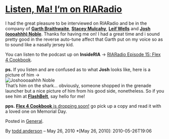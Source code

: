 # [Listen, Ma! I’m on RIARadio](http://custardbelly.com/blog/2010/05/26/listen-ma-im-on-riaradio/)

I had the great pleasure to be interviewed on RIARadio and be in the company of [**Garth Braithwaite**](http://www.garthdb.com/), [**Stacey Mulcahy**](http://bitchwhocodes.com/mt/), [**Leif Wells**](http://www.leifwells.com/index.cfm) and [**Josh (oooahhh) Noble**](http://thefactoryfactory.com/wordpress/). Thanks for having me on! I had a great time and i sound pretty good in the reverse auto-tune affect that Garth put on my voice so as to sound like a nasally jersey kid.

You can listen to the podcast up on **InsideRIA** -> [RIARadio Episode 15: Flex 4 Cookbook](http://bit.ly/9hpMLx).

**ps.** If you listen and are confused as to what **Josh** looks like, here is a picture of him ->  
![Joshoooaahhh Noble](http://25.media.tumblr.com/tumblr_l2kx4yk7n51qajg12o1_500.jpg)  
That’s him on the shark… obviously, someone shopped in the grenade launcher but a nice picture of him from his good side, nonetheless. So if you see him at **[FlashBelt](http://www.flashbelt.com/)**, say hello for me!

**pps.** [**Flex 4 Cookbook** is dropping soon!](http://oreilly.com/catalog/9780596805623) go pick up a copy and read it with a loved one on Memorial Day.

Posted in [General](http://custardbelly.com/blog/category/general/).

By [todd anderson](http://custardbelly.com/blog/author/todd-anderson/) – May 26, 2010
  *[May 26, 2010]: 2010-05-26T19:06
